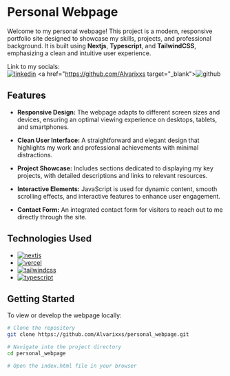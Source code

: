 [typescript]: https://img.shields.io/badge/typescript-%23007ACC.svg?style=for-the-badge&logo=typescript&logoColor=white
[typescripturl]: https://www.typescriptlang.org/
[vercel]: https://img.shields.io/badge/Vercel-%23000000.svg?style=for-the-badge&logo=vercel&logoColor=white
[vercel-url]: https://vercel.com/
[nextjs]: https://img.shields.io/badge/Next.js-%23000000.svg?style=for-the-badge&logo=next.js&logoColor=white
[nextjs-url]: https://nextjs.org/
[tailwindcss]: https://img.shields.io/badge/Tailwind_CSS-%231a202c.svg?style=for-the-badge&logo=tailwind-css&logoColor=white
[tailwindcss-url]: https://tailwindcss.com/

[linkedin]: https://img.shields.io/badge/linkedin-%23007ACC.svg?style=for-the-badge&logo=linkedin&logoColor=white
[github]: https://img.shields.io/badge/github-%23007ACC.svg?style=for-the-badge&logo=github&logoColor=white

# Personal Webpage

Welcome to my personal webpage! This project is a modern, responsive portfolio site designed to showcase my skills, projects, and professional background. It is built using **Nextjs**, **Typescript**, and **TailwindCSS**, emphasizing a clean and intuitive user experience.  

Link to my socials:  
<a href="http://www.linkedin.com/in/álvaro-de-santos-de-la-pedraja-101391308" target="_blank">![linkedin][linkedin]</a> 
<a href="https://github.com/Alvarixxs target="_blank">![github][github]</a>

## Features

- **Responsive Design:** The webpage adapts to different screen sizes and devices, ensuring an optimal viewing experience on desktops, tablets, and smartphones.

- **Clean User Interface:** A straightforward and elegant design that highlights my work and professional achievements with minimal distractions.

- **Project Showcase:** Includes sections dedicated to displaying my key projects, with detailed descriptions and links to relevant resources.

- **Interactive Elements:** JavaScript is used for dynamic content, smooth scrolling effects, and interactive features to enhance user engagement.

- **Contact Form:** An integrated contact form for visitors to reach out to me directly through the site.

## Technologies Used

- [![nextjs][nextjs]][nextjs-url]
- [![vercel][vercel]][vercel-url]
- [![tailwindcss][tailwindcss]][tailwindcss-url]
- [![typescript][typescript]][typescripturl]

## Getting Started

To view or develop the webpage locally:

```bash
# Clone the repository
git clone https://github.com/Alvarixxs/personal_webpage.git

# Navigate into the project directory
cd personal_webpage

# Open the index.html file in your browser

